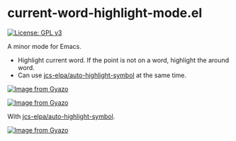 # current-word-highlight-mode.el

[![License: GPL v3](https://img.shields.io/badge/License-GPLv3-blue.svg)](https://www.gnu.org/licenses/gpl-3.0)

A minor mode for Emacs.
* Highlight current word. If the point is not on a word, highlight the around word.
* Can use <a href="https://github.com/jcs-elpa/auto-highlight-symbol">jcs-elpa/auto-highlight-symbol</a> at the same time.

[![Image from Gyazo](https://i.gyazo.com/0a604559d7c56a9c9d64da3b5973070c.gif)](https://gyazo.com/0a604559d7c56a9c9d64da3b5973070c)

[![Image from Gyazo](https://i.gyazo.com/166e16305f5860911301c59e521ae66d.gif)](https://gyazo.com/166e16305f5860911301c59e521ae66d)

With <a href="https://github.com/jcs-elpa/auto-highlight-symbol">jcs-elpa/auto-highlight-symbol</a>.

[![Image from Gyazo](https://i.gyazo.com/b5d8b85f724900c1ab8b646c5c6cf640.gif)](https://gyazo.com/b5d8b85f724900c1ab8b646c5c6cf640)
